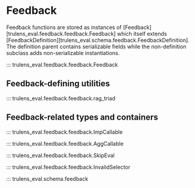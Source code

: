 # Feedback

Feedback functions are stored as instances of
[Feedback][trulens_eval.feedback.feedback.Feedback] which itself extends
[FeedbackDefinition][trulens_eval.schema.feedback.FeedbackDefinition]. The
definition parent contains serializable fields while the non-definition subclass
adds non-serializable instantiations.

::: trulens_eval.feedback.feedback.Feedback

## Feedback-defining utilities

::: trulens_eval.feedback.feedback.rag_triad

## Feedback-related types and containers

::: trulens_eval.feedback.feedback.ImpCallable

::: trulens_eval.feedback.feedback.AggCallable

::: trulens_eval.feedback.feedback.SkipEval

::: trulens_eval.feedback.feedback.InvalidSelector

::: trulens_eval.schema.feedback

